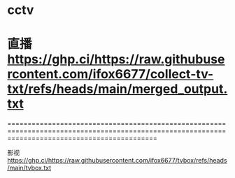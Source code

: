 # cctv
直播
https://ghp.ci/https://raw.githubusercontent.com/ifox6677/collect-tv-txt/refs/heads/main/merged_output.txt
================================================================================================================================================
=================================================================================================================================================


影视
https://ghp.ci/https://raw.githubusercontent.com/ifox6677/tvbox/refs/heads/main/tvbox.txt

